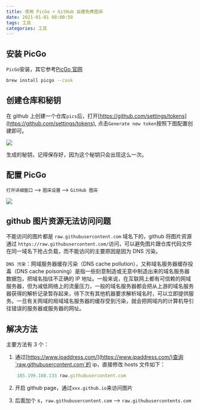 ```yaml
---
title: 使用 PicGo + GitHub 自建免费图床
date: 2021-01-01 08:00:59
tags: 工具
categories: 工具
---
```


## 安装 PicGo

`PicGo`安装，其它参考[PicGo 官网](https://github.com/Molunerfinn/PicGo)

```bash
brew install picgo --cask
```

## 创建仓库和秘钥

在 github 上创建一个仓库`pics`后，打开[https://github.com/settings/tokens](https://github.com/settings/tokens), 点击`Generate new token`按照下图配置创建即可。

![](https://chao31.github.io/pics/img/20220528163555.png)

生成的秘钥，记得保存好，因为这个秘钥只会出现这么一次。

## 配置 PicGo

`打开详细窗口` --> `图床设置` --> `GitHub 图床`

![](https://chao31.github.io/pics/img/20220528201246.png)


## github 图片资源无法访问问题

不能访问的图片都是 `raw.githubusercontent.com` 域名下的，github 将图片资源通过 `https://raw.githubusercontent.com/`访问，可以避免图片跟仓库代码文件在同一域名下抢占负载，而不能访问的主要原因是因为 DNS 污染。

`DNS 污染`：网域服务器缓存污染（DNS cache pollution），又称域名服务器缓存投毒（DNS cache poisoning）是指一些刻意制造或无意中制造出来的域名服务器数据包，把域名指往不正确的 IP 地址。一般来说，在互联网上都有可信赖的网域服务器，但为减低网络上的流量压力，一般的域名服务器都会把从上游的域名服务器获得的解析记录暂存起来，待下次有其他机器要求解析域名时，可以立即提供服务。一旦有关网域的局域域名服务器的缓存受到污染，就会把网域内的计算机导引往错误的服务器或服务器的网址。

## 解决方法

主要方法有 3 个：

1. 通过[https://www.ipaddress.com/](https://www.ipaddress.com/)查询`raw.githubusercontent.com`的 ip，直接修改 hosts 文件如下：
```js
	185.199.108.133 raw.githubusercontent.com
```

2. 开启 github page，通过`xxx.github.io`来访问图片

3. 后面加个 s，`raw.githubusercontent.com`  --> `raw.githubusercontents.com`

